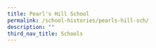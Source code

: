 ```yaml
---
title: Pearl's Hill School
permalink: /school-histories/pearls-hill-sch/
description: ""
third_nav_title: Schools
---
```


